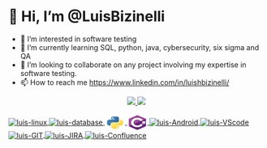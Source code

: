 # 👋 Hi, I’m @LuisBizinelli


- 👀 I’m interested in software testing 
- 🌱 I’m currently learning SQL, python, java, cybersecurity, six sigma and QA
- 💞️ I’m looking to collaborate on any project involving my expertise in software testing.
- 📫 How to reach me https://www.linkedin.com/in/luishbizinelli/


<div align="center">
  <a href="https://github.com/LuisBizinelli">
  <img height="180em" src="https://github-readme-stats.vercel.app/api?username=LuisBizinelli&show_icons=true&theme=dark&include_all_commits=true&count_private=true"/>
  <img height="180em" src="https://github-readme-stats.vercel.app/api/top-langs/?username=LuisBizinelli&layout=compact&langs_count=7&theme=dark"/>
</div>
<div style="display: inline_block"><br>
  <img align="center" alt="luis-linux" height="30" width="40"<img src="https://cdn.jsdelivr.net/gh/devicons/devicon/icons/linux/linux-original.svg"/>
  <img align="center" alt="luis-database" height="30" width="40" <img src="https://cdn.jsdelivr.net/gh/devicons/devicon/icons/mysql/mysql-original-wordmark.svg"/>
  <img align="center" alt="luis-Python" height="30" width="40" src="https://raw.githubusercontent.com/devicons/devicon/master/icons/python/python-original.svg">
  <img align="center" alt="luis-Csharp" height="30" width="40" src="https://raw.githubusercontent.com/devicons/devicon/master/icons/csharp/csharp-original.svg">
  <img align="center" alt="luis-Android" height="30" width="40" src="https://cdn.jsdelivr.net/gh/devicons/devicon/icons/android/android-original-wordmark.svg">
  <img align="center" alt="luis-VScode" height="30" width="40" src="https://cdn.jsdelivr.net/gh/devicons/devicon/icons/vscode/vscode-original-wordmark.svg">
  <img align="center" alt="luis-GIT" height="30" width="40" src="https://cdn.jsdelivr.net/gh/devicons/devicon/icons/git/git-plain-wordmark.svg">
  <img align="center" alt="luis-JIRA" height="30" width="40" src="https://cdn.jsdelivr.net/gh/devicons/devicon/icons/jira/jira-original-wordmark.svg">
  <img align="center" alt="luis-Confluence" height="30" width="40" src="https://cdn.jsdelivr.net/gh/devicons/devicon/icons/confluence/confluence-original-wordmark.svg">

          
          
  
</div>

